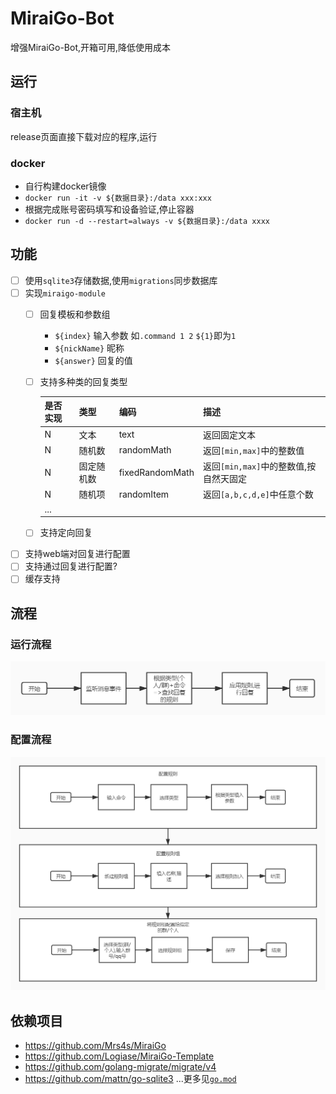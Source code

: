 # MiraiGo-Bot
增强MiraiGo-Bot,开箱可用,降低使用成本
## 运行
### 宿主机
release页面直接下载对应的程序,运行
### docker
* 自行构建docker镜像
* `docker run -it -v ${数据目录}:/data xxx:xxx`
* 根据完成账号密码填写和设备验证,停止容器
* `docker run -d --restart=always -v ${数据目录}:/data xxxx`
## 功能
* [ ] 使用`sqlite3`存储数据,使用`migrations`同步数据库
* [ ] 实现`miraigo-module`
  * [ ] 回复模板和参数组
    * `${index}` 输入参数 如`.command 1 2` `${1}`即为`1`
    * `${nickName}` 昵称
    * `${answer}` 回复的值
  * [ ] 支持多种类的回复类型

    是否实现|类型|编码|描述
    -|-|-|-
    N|文本|text|返回固定文本
    N|随机数|randomMath|返回`[min,max]`中的整数值
    N|固定随机数|fixedRandomMath|返回`[min,max]`中的整数值,按自然天固定
    N|随机项|randomItem|返回`[a,b,c,d,e]`中任意个数
    ...|



  * [ ] 支持定向回复
* [ ] 支持web端对回复进行配置
* [ ] 支持通过回复进行配置?
* [ ] 缓存支持

## 流程
### 运行流程
![](./assets/images/运行流程.jpg)
### 配置流程
![](./assets/images/配置流程.jpg)

## 依赖项目
* https://github.com/Mrs4s/MiraiGo
* https://github.com/Logiase/MiraiGo-Template
* https://github.com/golang-migrate/migrate/v4
* https://github.com/mattn/go-sqlite3
...更多见[`go.mod`](go.mod)